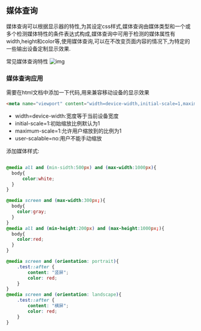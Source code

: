 ## 媒体查询

媒体查询可以根据显示器的特性,为其设定css样式,媒体查询由媒体类型和一个或多个检测媒体特性的条件表达式构成,媒体查询中可用于检测的媒体属性有width,height和color等,使用媒体查询,可以在不改变页面内容的情况下,为特定的一些输出设备定制显示效果.

常见媒体查询特性
![img](./image/media.jpg)

### 媒体查询应用

需要在html文档中添加一下代码,用来兼容移动设备的显示效果

```html
<meta name="viewport" content="width=device-width,initial-scale=1,maximum-scale=1,user-scalable=no"/>
```
* width=device-width:宽度等于当前设备宽度
* initial-scale=1:初始缩放比例默认为1
* maximum-scale=1:允许用户缩放到的比例为1
* user-scalable=no:用户不能手动缩放

添加媒体样式:

```css

@media all and (min-sidth:500px) and (max-width:1000px){
  body{
      color:white;
  }
}

@media screen and (max-width:300px;){
  body{
    color:gray;
  }
}
@media all and (min-height:200px) and (max-height:1000px;){
  body{
    color:red;
  }
}

@media screen and (orientation: portrait){
    .test::after {
        content: "竖屏";
        color: red;
    }
}
@media screen and (orientation: landscape){
    .test::after {
        content: "横屏";
        color: red;
    }
}
```
